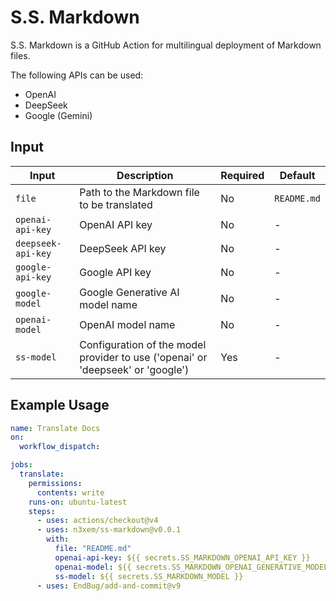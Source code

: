 # S.S. Markdown

S.S. Markdown is a GitHub Action for multilingual deployment of Markdown files.

The following APIs can be used:

- OpenAI
- DeepSeek
- Google (Gemini)

## Input

| Input | Description | Required | Default |
|-------|-------------|----------|---------|
| `file` | Path to the Markdown file to be translated | No | `README.md` |
| `openai-api-key` | OpenAI API key | No | - |
| `deepseek-api-key` | DeepSeek API key | No | - |
| `google-api-key` | Google API key | No | - |
| `google-model` | Google Generative AI model name | No | - |
| `openai-model` | OpenAI model name | No | - |
| `ss-model` | Configuration of the model provider to use ('openai' or 'deepseek' or 'google') | Yes | - |

## Example Usage

```yaml
name: Translate Docs
on:
  workflow_dispatch:

jobs:
  translate:
    permissions:
      contents: write
    runs-on: ubuntu-latest
    steps:
      - uses: actions/checkout@v4
      - uses: n3xem/ss-markdown@v0.0.1
        with:
          file: "README.md"
          openai-api-key: ${{ secrets.SS_MARKDOWN_OPENAI_API_KEY }}
          openai-model: ${{ secrets.SS_MARKDOWN_OPENAI_GENERATIVE_MODEL }}
          ss-model: ${{ secrets.SS_MARKDOWN_MODEL }}
      - uses: EndBug/add-and-commit@v9
```